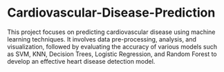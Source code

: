 # Cardiovascular-Disease-Prediction
This project focuses on predicting cardiovascular disease using machine learning techniques. It involves data pre-processing, analysis, and visualization, followed by evaluating the accuracy of various models such as SVM, KNN, Decision Trees, Logistic Regression, and Random Forest to develop an effective heart disease detection model.
